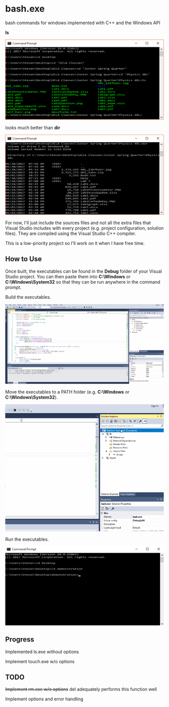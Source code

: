 # bash.exe

bash commands for windows implemented with C++ and the Windows API

**ls**

![ls](https://github.com/hanstxu/bash.exe/blob/master/screenshots/ls.png)

looks much better than **dir**

![dir](https://github.com/hanstxu/bash.exe/blob/master/screenshots/dir.png)

For now, I'll just include the sources files and not all the extra
files that Visual Studio includes with every project (e.g. project
configuration, solution files). They are compiled using the Visual
Studio C++ compiler.

This is a low-priority project so I'll work on it when I have free time.

## How to Use

Once built, the executables can be found in the **Debug** folder of your
Visual Studio project. You can then paste them into **C:\Windows** or
**C:\Windows\System32** so that they can be run anywhere in the command prompt.

Build the executables.

![dir](https://github.com/hanstxu/bash.exe/blob/master/screenshots/bash_build.gif)

Move the executables to a PATH folder (e.g. **C:\Windows** or
**C:\Windows\System32**).

![dir](https://github.com/hanstxu/bash.exe/blob/master/screenshots/bash_move.gif)

Run the executables.

![dir](https://github.com/hanstxu/bash.exe/blob/master/screenshots/bash_example.gif)

## Progress

Implemented ls.exe without options

Implement touch.exe w/o options

## TODO

~~Implement rm.exe w/o options~~ del adequately performs this function well

Implement options and error handling